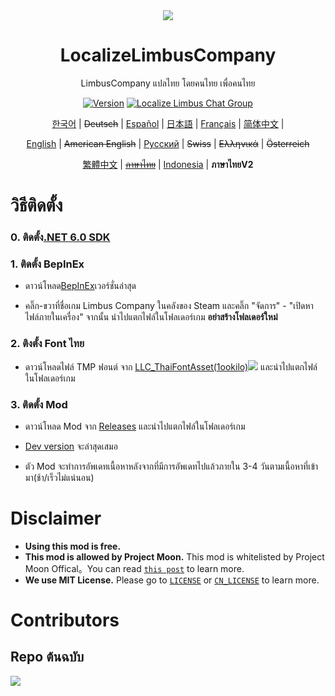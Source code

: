 <div align="center">
<a href="https://github.com/LocalizeLimbusCompany/LocalizeLimbusCompany">
   <img src="https://avatars.githubusercontent.com/u/129521269" />
</a>

# LocalizeLimbusCompany
LimbusCompany แปลไทย โดยคนไทย เพื่อคนไทย

[![Version](https://img.shields.io/github/release/JoshSnappas/LocalizeLimbusCompanyTH.svg?label=Version)](../../releases/latest)
[![Localize Limbus Chat Group](https://img.shields.io/badge/Join-FBGroup-blue?logo=facebook)](https://www.facebook.com/groups/904151950781298)

[한국어](https://limbuscompany.kr) | ~~Deutsch~~ | [Español](https://github.com/Dreams-Office/LimbusCompanySpanishTranslationTeam) | [日本語](https://limbuscompany.kr) | [Français](https://github.com/Eden-Office/LimbusCompanyBusFR) | [简体中文](https://github.com/LocalizeLimbusCompany/LocalizeLimbusCompany) |

[English](./.github/EN_README.md) | ~~American English~~ | [Русский](https://github.com/Crescent-Corporation/LimbusCompanyBusRUS) | ~~Swiss~~ | ~~Ελληνικά~~ | ~~Österreich~~

[繁體中文](https://github.com/SmallYuanSY/LocalizeLimbusCompany) | ~~[ภาษาไทย](https://github.com/1ookilo/LocalizeLimbusCompanyTH)~~ | [Indonesia](https://github.com/ArtefactX1/LocalizeLimbusID) | **ภาษาไทยV2**
</div>

# วิธีติดตั้ง
### 0. ติดตั้ง[.NET 6.0 SDK](https://dotnet.microsoft.com/zh-cn/download/dotnet/thank-you/sdk-6.0.406-windows-x64-installer)
### 1. ติดตั้ง BepInEx
   - ดาวน์โหลด[BepInEx](https://github.com/LocalizeLimbusCompany/BepInEx_For_LLC)เวอร์ชั่นล่าสุด
   
   - คลิ๊ก-ขวาที่ชื่อเกม Limbus Company ในคลังของ Steam และคลิ๊ก "จัดการ" - "เปิดหาไฟล์ภายในเครื่อง"  จากนั้น นำไปแตกไฟล์ในโฟลเดอร์เกม **อย่าสร้างโฟลเดอร์ใหม่** 
### 2. ติงตั้ง Font ไทย
   - ดาวน์โหลดไฟล์ TMP ฟอนต์ จาก [LLC_ThaiFontAsset(1ookilo)![](https://img.shields.io/github/release/1ookilo/LLC_ThaiFontAsset.svg?label=Update%20Time)](https://github.com/1ookilo/LLC_ThaiFontAsset) และนำไปแตกไฟล์ในโฟลเดอร์เกม
### 3. ติดตั้ง Mod
   - ดาวน์โหลด Mod จาก [Releases](../../releases) และนำไปแตกไฟล์ในโฟลเดอร์เกม 
    
   - [Dev version](../../actions/workflows/dev.yml) จะล่าสุดเสมอ
   
   - ตัว Mod จะทำการอัพเดทเนื้อหาหลังจากที่มีการอัพเดทไปแล้วภายใน 3-4 วันตามเนื้อหาที่เข้ามา(ช้า/เร็วไม่แน่นอน)

# Disclaimer
- **Using this mod is free.** 
- **This mod is allowed by Project Moon.** This mod is whitelisted by Project Moon Offical。You can read [`this post`](https://github.com/orgs/LocalizeLimbusCompany/discussions/70) to learn more.
- **We use MIT License.** Please go to [`LICENSE`](../LICENSE) or [`CN_LICENSE`](./CN_LICENSE) to learn more.
# Contributors
## Repo ต้นฉบับ
<a href="https://github.com/LocalizeLimbusCompany/LocalizeLimbusCompany/graphs/contributors">
  <img src="https://contrib.rocks/image?repo=LocalizeLimbusCompany/LocalizeLimbusCompany" />
</a>

